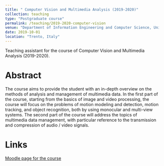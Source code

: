 ```yaml
---
title: " Computer Vision and Multimedia Analysis (2019-2020)"
collection: teaching
type: "Postgraduate course"
permalink: /teaching/2019-2020-computer-vision
venue: "Department of Information Engineering and Computer Science, UniTN"
date: 2019-10-01
location: "Trento, Italy"
---
```


Teaching assistant for the course of Computer Vision and Multimedia Analysis (2019-2020).

Abstract
======

The course aims to provide the student with an in-depth overview on the methods of analysis and management of multimedia data. In the first part of the course, starting from the basics of image and video processing, the course will focus on the problems of motion modeling and detection, motion tracking, and object recognition, both by using monocular and multi-view systems. The second part of the course will address the topics of multimedia data management, with particular reference to the transmission and compression of audio / video signals.

Links
======

[Moodle page for the course](https://didatticaonline.unitn.it/dol/course/view.php?id=16045)
